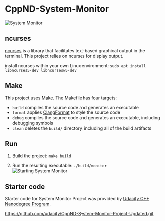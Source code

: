 # CppND-System-Monitor


![System Monitor](images/monitor.png)


## ncurses
[ncurses](https://www.gnu.org/software/ncurses/) is a library that facilitates text-based graphical output in the terminal. This project relies on ncurses for display output.

install ncurses within your own Linux environment: `sudo apt install libncurses5-dev libncursesw5-dev`

## Make
This project uses [Make](https://www.gnu.org/software/make/). The Makefile has four targets:
* `build` compiles the source code and generates an executable
* `format` applies [ClangFormat](https://clang.llvm.org/docs/ClangFormat.html) to style the source code
* `debug` compiles the source code and generates an executable, including debugging symbols
* `clean` deletes the `build/` directory, including all of the build artifacts


## Run

1. Build the project: `make build`

2. Run the resulting executable: `./build/monitor`
![Starting System Monitor](images/starting_monitor.png)


## Starter code 
Starter code for System Monitor Project was provided by [Udacity C++ Nanodegree Program](https://www.udacity.com/course/c-plus-plus-nanodegree--nd213). 

https://github.com/udacity/CppND-System-Monitor-Project-Updated.git